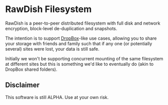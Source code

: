RawDish Filesystem
==================

RawDish is a peer-to-peer distributed filesystem with full disk and network encryption, block-level de-duplication and snapshots.

The intention is to support [DropBox](http://www.dropbox.com)-like use cases, allowing you to share your storage with friends and family such that if any one (or potentially several) sites were lost, your data is still safe.

Initially we won't be supporting concurrent mounting of the same filesystem at different sites but this is something we'd like to eventually do (akin to DropBox shared folders).

Disclaimer
----------

This software is still ALPHA. Use at your own risk. 
